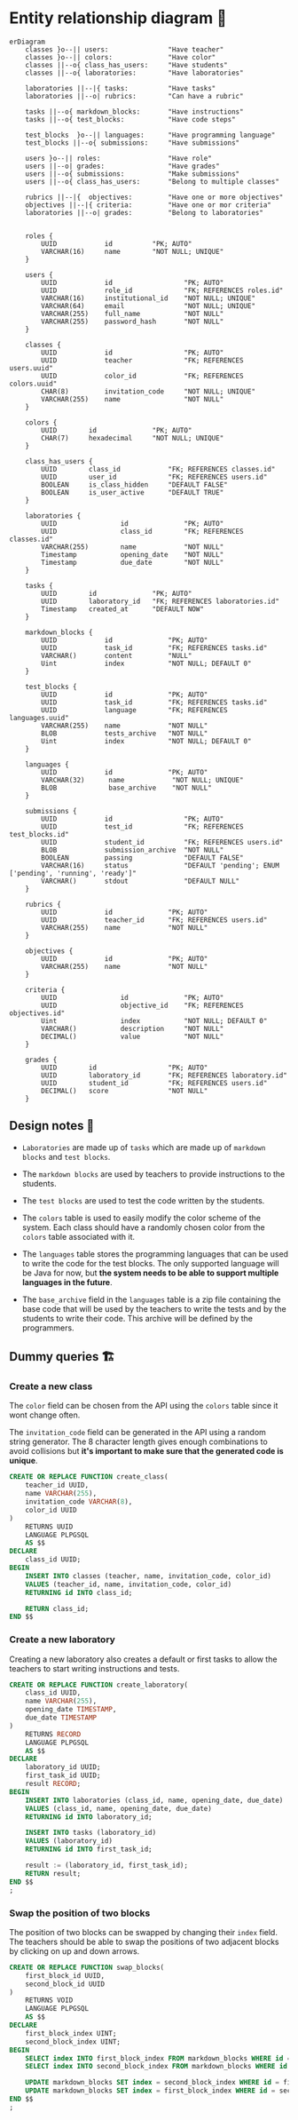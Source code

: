 # Entity relationship diagram 🎨

```mermaid
erDiagram
    classes }o--|| users:               "Have teacher"
    classes }o--|| colors:              "Have color"
    classes ||--o{ class_has_users:     "Have students"
    classes ||--o{ laboratories:        "Have laboratories"
    
    laboratories ||--|{	tasks:          "Have tasks"
    laboratories ||--o|	rubrics:        "Can have a rubric"

    tasks ||--o{ markdown_blocks:       "Have instructions"
    tasks ||--o{ test_blocks:           "Have code steps"

    test_blocks  }o--|| languages:      "Have programming language"
    test_blocks ||--o{ submissions:     "Have submissions"

    users }o--|| roles:                 "Have role"
    users ||--o| grades:                "Have grades"
    users ||--o{ submissions:           "Make submissions"
    users ||--o{ class_has_users:       "Belong to multiple classes"
    
    rubrics ||--|{	objectives:         "Have one or more objectives"
    objectives ||--|{ criteria:         "Have one or mor criteria"
    laboratories ||--o| grades:         "Belong to laboratories"


	roles {
        UUID            id          "PK; AUTO"
        VARCHAR(16)     name        "NOT NULL; UNIQUE"
    }

    users {
        UUID            id                  "PK; AUTO"
        UUID            role_id             "FK; REFERENCES roles.id"
        VARCHAR(16)     institutional_id    "NOT NULL; UNIQUE"
        VARCHAR(64)     email               "NOT NULL; UNIQUE"
        VARCHAR(255)    full_name           "NOT NULL"
        VARCHAR(255)    password_hash       "NOT NULL"
    }

    classes {
        UUID            id                  "PK; AUTO"
        UUID            teacher             "FK; REFERENCES users.uuid"
        UUID            color_id            "FK; REFERENCES colors.uuid"
        CHAR(8)         invitation_code     "NOT NULL; UNIQUE"
        VARCHAR(255)    name                "NOT NULL"
    }

    colors {
        UUID        id              "PK; AUTO"
        CHAR(7)     hexadecimal     "NOT NULL; UNIQUE"
    }

    class_has_users {
        UUID        class_id            "FK; REFERENCES classes.id"
        UUID        user_id             "FK; REFERENCES users.id"
        BOOLEAN     is_class_hidden     "DEFAULT FALSE"
        BOOLEAN     is_user_active      "DEFAULT TRUE"
    }

    laboratories {
        UUID                id              "PK; AUTO"
        UUID                class_id        "FK; REFERENCES classes.id"
        VARCHAR(255)        name            "NOT NULL"
        Timestamp           opening_date    "NOT NULL"
        Timestamp           due_date        "NOT NULL"
    }

    tasks {
        UUID        id              "PK; AUTO"
        UUID        laboratory_id   "FK; REFERENCES laboratories.id"
        Timestamp   created_at      "DEFAULT NOW"
    }

    markdown_blocks {
        UUID            id              "PK; AUTO"
        UUID            task_id         "FK; REFERENCES tasks.id"
        VARCHAR()       content         "NULL"
        Uint            index           "NOT NULL; DEFAULT 0"
    }

    test_blocks {
        UUID            id              "PK; AUTO"
        UUID            task_id         "FK; REFERENCES tasks.id"
        UUID            language        "FK; REFERENCES languages.uuid"
        VARCHAR(255)    name            "NOT NULL"
        BLOB            tests_archive   "NOT NULL"
        Uint            index           "NOT NULL; DEFAULT 0"
    }

    languages {
        UUID            id              "PK; AUTO"
        VARCHAR(32)      name            "NOT NULL; UNIQUE"
        BLOB             base_archive    "NOT NULL"
    }

    submissions {
        UUID            id                  "PK; AUTO"
        UUID            test_id             "FK; REFERENCES test_blocks.id"
        UUID            student_id          "FK; REFERENCES users.id"
        BLOB            submission_archive  "NOT NULL"
        BOOLEAN         passing             "DEFAULT FALSE"
        VARCHAR(16)     status              "DEFAULT 'pending'; ENUM ['pending', 'running', 'ready']"
        VARCHAR()       stdout              "DEFAULT NULL"
    }

    rubrics {
        UUID            id              "PK; AUTO"
        UUID            teacher_id      "FK; REFERENCES users.id"
        VARCHAR(255)    name            "NOT NULL"
    }

    objectives {
        UUID            id              "PK; AUTO"
        VARCHAR(255)    name            "NOT NULL"
    }

    criteria {
        UUID                id              "PK; AUTO"
        UUID                objective_id    "FK; REFERENCES objectives.id"
        Uint                index           "NOT NULL; DEFAULT 0"
        VARCHAR()           description     "NOT NULL"
        DECIMAL()           value           "NOT NULL"
    }

    grades {
        UUID        id                  "PK; AUTO"
        UUID        laboratory_id       "FK; REFERENCES laboratory.id"
        UUID        student_id          "FK; REFERENCES users.id"
        DECIMAL()   score               "NOT NULL"
    }
```

## Design notes 🤔

- `Laboratories` are made up of `tasks` which are made up of `markdown blocks` and `test blocks`.

- The `markdown blocks` are used by teachers to provide instructions to the students.

- The `test blocks` are used to test the code written by the students.

- The `colors` table is used to easily modify the color scheme of the system. Each class should have a randomly chosen color from the `colors` table associated with it.

- The `languages` table stores the programming languages that can be used to write the code for the test blocks. The only supported language will be Java for now, but **the system needs to be able to support multiple languages in the future**.

- The `base_archive` field in the `languages` table is a zip file containing the base code that will be used by the teachers to write the tests and by the students to write their code. This archive will be defined by the programmers.

## Dummy queries 🏗️

### Create a new class

The `color` field can be chosen from the API using the `colors` table since it wont change often.

The `invitation_code` field can be generated in the API using a random string generator. The 8 character length gives enough combinations to avoid collisions but **it's important to make sure that the generated code is unique**.

```sql
CREATE OR REPLACE FUNCTION create_class(
    teacher_id UUID,
    name VARCHAR(255),
    invitation_code VARCHAR(8),
    color_id UUID
)
    RETURNS UUID
    LANGUAGE PLPGSQL
    AS $$
DECLARE
    class_id UUID;
BEGIN
    INSERT INTO classes (teacher, name, invitation_code, color_id)
    VALUES (teacher_id, name, invitation_code, color_id)
    RETURNING id INTO class_id;

    RETURN class_id;
END $$
```

### Create a new laboratory

Creating a new laboratory also creates a default or first tasks to allow the teachers to start writing instructions and tests.

```sql
CREATE OR REPLACE FUNCTION create_laboratory(
    class_id UUID,
    name VARCHAR(255),
    opening_date TIMESTAMP,
    due_date TIMESTAMP
)
    RETURNS RECORD
    LANGUAGE PLPGSQL
    AS $$
DECLARE
    laboratory_id UUID;
    first_task_id UUID;
    result RECORD;
BEGIN
    INSERT INTO laboratories (class_id, name, opening_date, due_date)
    VALUES (class_id, name, opening_date, due_date)
    RETURNING id INTO laboratory_id;

    INSERT INTO tasks (laboratory_id)
    VALUES (laboratory_id)
    RETURNING id INTO first_task_id;

    result := (laboratory_id, first_task_id);
    RETURN result;
END $$
;
```

### Swap the position of two blocks

The position of two blocks can be swapped by changing their `index` field. The teachers should be able to swap the positions of two adjacent blocks by clicking on up and down arrows.

```sql
CREATE OR REPLACE FUNCTION swap_blocks(
    first_block_id UUID,
    second_block_id UUID
)
    RETURNS VOID
    LANGUAGE PLPGSQL
    AS $$
DECLARE
    first_block_index UINT;
    second_block_index UINT;
BEGIN
    SELECT index INTO first_block_index FROM markdown_blocks WHERE id = first_block_id;
    SELECT index INTO second_block_index FROM markdown_blocks WHERE id = second_block_id;

    UPDATE markdown_blocks SET index = second_block_index WHERE id = first_block_id;
    UPDATE markdown_blocks SET index = first_block_index WHERE id = second_block_id;
END $$
;
```
